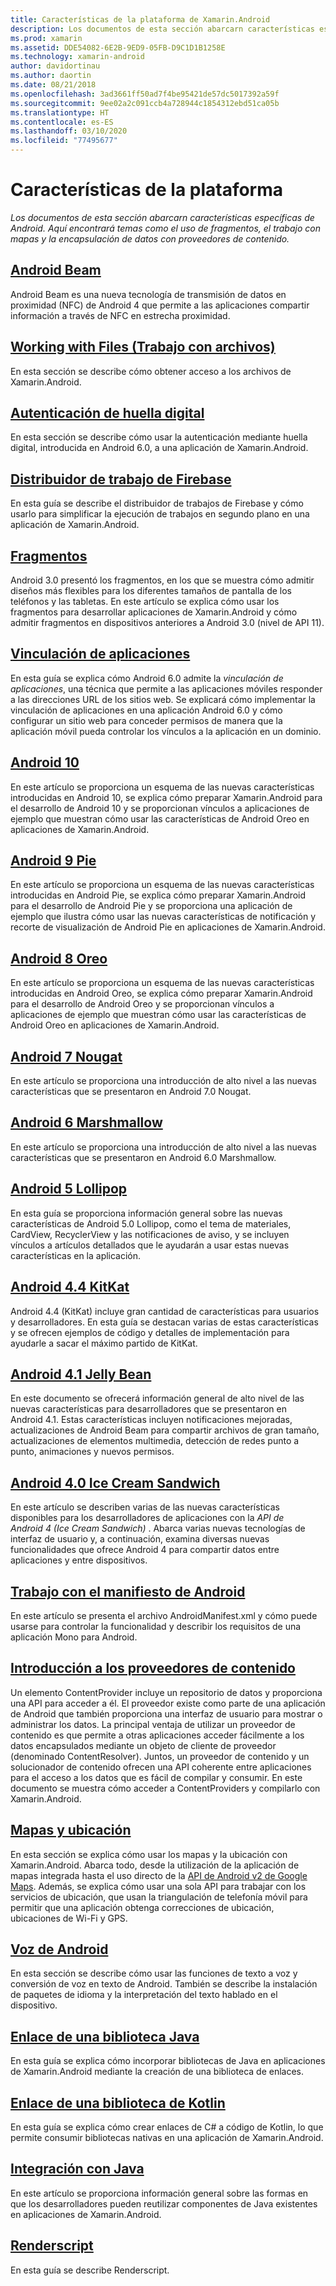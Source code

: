 ```yaml
---
title: Características de la plataforma de Xamarin.Android
description: Los documentos de esta sección abarcarn características específicas de Android. Aquí encontrará temas como el uso de fragmentos, el trabajo con mapas y la encapsulación de datos con proveedores de contenido.
ms.prod: xamarin
ms.assetid: DDE54082-6E2B-9ED9-05FB-D9C1D1B1258E
ms.technology: xamarin-android
author: davidortinau
ms.author: daortin
ms.date: 08/21/2018
ms.openlocfilehash: 3ad3661ff50ad7f4be95421de57dc5017392a59f
ms.sourcegitcommit: 9ee02a2c091ccb4a728944c1854312ebd51ca05b
ms.translationtype: HT
ms.contentlocale: es-ES
ms.lasthandoff: 03/10/2020
ms.locfileid: "77495677"
---
```

# <a name="platform-features"></a>Características de la plataforma

_Los documentos de esta sección abarcarn características específicas de Android. Aquí encontrará temas como el uso de fragmentos, el trabajo con mapas y la encapsulación de datos con proveedores de contenido._

## <a name="android-beam"></a>[Android Beam](~/android/platform/android-beam.md)

Android Beam es una nueva tecnología de transmisión de datos en proximidad (NFC) de Android 4 que permite a las aplicaciones compartir información a través de NFC en estrecha proximidad.

## <a name="working-with-files"></a>[Working with Files (Trabajo con archivos)](~/android/platform/files/index.md)

En esta sección se describe cómo obtener acceso a los archivos de Xamarin.Android.

## <a name="fingerprint-authentication"></a>[Autenticación de huella digital](~/android/platform/fingerprint-authentication/index.md)

En esta sección se describe cómo usar la autenticación mediante huella digital, introducida en Android 6.0, a una aplicación de Xamarin.Android.

## <a name="firebase-job-dispatcher"></a>[Distribuidor de trabajo de Firebase](~/android/platform/firebase-job-dispatcher.md)

En esta guía se describe el distribuidor de trabajos de Firebase y cómo usarlo para simplificar la ejecución de trabajos en segundo plano en una aplicación de Xamarin.Android.

## <a name="fragments"></a>[Fragmentos](~/android/platform/fragments/index.md)

Android 3.0 presentó los fragmentos, en los que se muestra cómo admitir diseños más flexibles para los diferentes tamaños de pantalla de los teléfonos y las tabletas. En este artículo se explica cómo usar los fragmentos para desarrollar aplicaciones de Xamarin.Android y cómo admitir fragmentos en dispositivos anteriores a Android 3.0 (nivel de API 11).

## <a name="app-linking"></a>[Vinculación de aplicaciones](~/android/platform/app-linking.md)

En esta guía se explica cómo Android 6.0 admite la _vinculación de aplicaciones_, una técnica que permite a las aplicaciones móviles responder a las direcciones URL de los sitios web. Se explicará cómo implementar la vinculación de aplicaciones en una aplicación Android 6.0 y cómo configurar un sitio web para conceder permisos de manera que la aplicación móvil pueda controlar los vínculos a la aplicación en un dominio.

## <a name="android-10"></a>[Android 10](~/android/platform/android-10.md)

En este artículo se proporciona un esquema de las nuevas características introducidas en Android 10, se explica cómo preparar Xamarin.Android para el desarrollo de Android 10 y se proporcionan vínculos a aplicaciones de ejemplo que muestran cómo usar las características de Android Oreo en aplicaciones de Xamarin.Android.

## <a name="android-9-pie"></a>[Android 9 Pie](~/android/platform/pie.md)

En este artículo se proporciona un esquema de las nuevas características introducidas en Android Pie, se explica cómo preparar Xamarin.Android para el desarrollo de Android Pie y se proporciona una aplicación de ejemplo que ilustra cómo usar las nuevas características de notificación y recorte de visualización de Android Pie en aplicaciones de Xamarin.Android.

## <a name="android-8-oreo"></a>[Android 8 Oreo](~/android/platform/oreo.md)

En este artículo se proporciona un esquema de las nuevas características introducidas en Android Oreo, se explica cómo preparar Xamarin.Android para el desarrollo de Android Oreo y se proporcionan vínculos a aplicaciones de ejemplo que muestran cómo usar las características de Android Oreo en aplicaciones de Xamarin.Android.

## <a name="android-7-nougat"></a>[Android 7 Nougat](~/android/platform/nougat.md)

En este artículo se proporciona una introducción de alto nivel a las nuevas características que se presentaron en Android 7.0 Nougat.

## <a name="android-6-marshmallow"></a>[Android 6 Marshmallow](~/android/platform/marshmallow.md)

En este artículo se proporciona una introducción de alto nivel a las nuevas características que se presentaron en Android 6.0 Marshmallow.

## <a name="android-5-lollipop"></a>[Android 5 Lollipop](~/android/platform/lollipop.md)

En esta guía se proporciona información general sobre las nuevas características de Android 5.0 Lollipop, como el tema de materiales, CardView, RecyclerView y las notificaciones de aviso, y se incluyen vínculos a artículos detallados que le ayudarán a usar estas nuevas características en la aplicación.

## <a name="android-44-kitkat"></a>[Android 4.4 KitKat](~/android/platform/kitkat.md)

Android 4.4 (KitKat) incluye gran cantidad de características para usuarios y desarrolladores. En esta guía se destacan varias de estas características y se ofrecen ejemplos de código y detalles de implementación para ayudarle a sacar el máximo partido de KitKat.

## <a name="android-41-jelly-bean"></a>[Android 4.1 Jelly Bean](~/android/platform/jelly-bean.md)

En este documento se ofrecerá información general de alto nivel de las nuevas características para desarrolladores que se presentaron en Android 4.1. Estas características incluyen notificaciones mejoradas, actualizaciones de Android Beam para compartir archivos de gran tamaño, actualizaciones de elementos multimedia, detección de redes punto a punto, animaciones y nuevos permisos.

## <a name="android-40-ice-cream-sandwich"></a>[Android 4.0 Ice Cream Sandwich](~/android/platform/ice-cream-sandwich.md)

En este artículo se describen varias de las nuevas características disponibles para los desarrolladores de aplicaciones con la *API de Android 4 (Ice Cream Sandwich)* .
Abarca varias nuevas tecnologías de interfaz de usuario y, a continuación, examina diversas nuevas funcionalidades que ofrece Android 4 para compartir datos entre aplicaciones y entre dispositivos.

## <a name="working-with-the-android-manifest"></a>[Trabajo con el manifiesto de Android](android-manifest.md)

En este artículo se presenta el archivo AndroidManifest.xml y cómo puede usarse para controlar la funcionalidad y describir los requisitos de una aplicación Mono para Android.

## <a name="introduction-to-content-providers"></a>[Introducción a los proveedores de contenido](~/android/platform/content-providers/index.md)

Un elemento ContentProvider incluye un repositorio de datos y proporciona una API para acceder a él. El proveedor existe como parte de una aplicación de Android que también proporciona una interfaz de usuario para mostrar o administrar los datos. La principal ventaja de utilizar un proveedor de contenido es que permite a otras aplicaciones acceder fácilmente a los datos encapsulados mediante un objeto de cliente de proveedor (denominado ContentResolver). Juntos, un proveedor de contenido y un solucionador de contenido ofrecen una API coherente entre aplicaciones para el acceso a los datos que es fácil de compilar y consumir. En este documento se muestra cómo acceder a ContentProviders y compilarlo con Xamarin.Android.

## <a name="maps-and-location"></a>[Mapas y ubicación](~/android/platform/maps-and-location/index.md)

En esta sección se explica cómo usar los mapas y la ubicación con Xamarin.Android. Abarca todo, desde la utilización de la aplicación de mapas integrada hasta el uso directo de la [API de Android v2 de Google Maps](https://developers.google.com/maps/documentation/android/). Además, se explica cómo usar una sola API para trabajar con los servicios de ubicación, que usan la triangulación de telefonía móvil para permitir que una aplicación obtenga correcciones de ubicación, ubicaciones de Wi-Fi y GPS.

## <a name="android-speech"></a>[Voz de Android](~/android/platform/speech.md)

En esta sección se describe cómo usar las funciones de texto a voz y conversión de voz en texto de Android. También se describe la instalación de paquetes de idioma y la interpretación del texto hablado en el dispositivo.

## <a name="binding-a-java-library"></a>[Enlace de una biblioteca Java](binding-java-library/index.md)

En esta guía se explica cómo incorporar bibliotecas de Java en aplicaciones de Xamarin.Android mediante la creación de una biblioteca de enlaces.

## <a name="bind-a-kotlin-library"></a>[Enlace de una biblioteca de Kotlin](binding-kotlin-library/index.md)

En esta guía se explica cómo crear enlaces de C# a código de Kotlin, lo que permite consumir bibliotecas nativas en una aplicación de Xamarin.Android.

## <a name="java-integration"></a>[Integración con Java](java-integration/index.md)

En este artículo se proporciona información general sobre las formas en que los desarrolladores pueden reutilizar componentes de Java existentes en aplicaciones de Xamarin.Android.

## <a name="renderscript"></a>[Renderscript](renderscript.md)

En esta guía se describe Renderscript.
